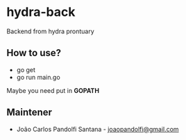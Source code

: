 # hydra-back
Backend from hydra prontuary

## How to use?
* go get 
* go run main.go

Maybe you need put in **GOPATH** 

## Maintener
* João Carlos Pandolfi Santana - joaopandolfi@gmail.com
